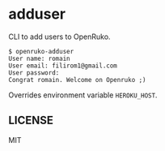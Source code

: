 # adduser

CLI to add users to OpenRuko.

```
$ openruko-adduser
User name: romain
User email: filirom1@gmail.com
User password:
Congrat romain. Welcome on Openruko ;)
```

Overrides environment variable `HEROKU_HOST`.

## LICENSE

MIT
